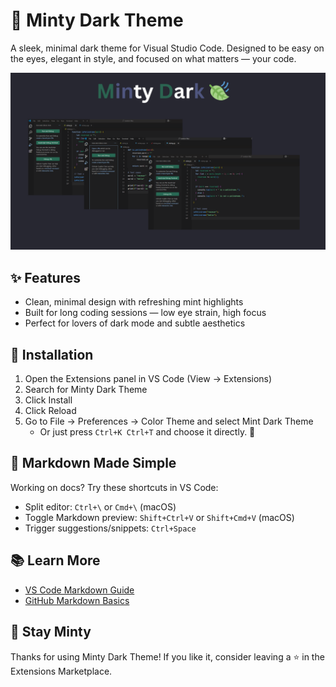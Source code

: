 # 🌿 Minty Dark Theme

A sleek, minimal dark theme for Visual Studio Code.
Designed to be easy on the eyes, elegant in style, and focused on what matters — your code.

![minty](https://github.com/shanukavinda/Minty/blob/master/images/simplemint.png?raw=true
)

## ✨ Features

- Clean, minimal design with refreshing mint highlights
- Built for long coding sessions — low eye strain, high focus
- Perfect for lovers of dark mode and subtle aesthetics

## 🚀 Installation

1. Open the Extensions panel in VS Code (View → Extensions)
2. Search for Minty Dark Theme
3. Click Install
4. Click Reload
5. Go to File → Preferences → Color Theme and select Mint Dark Theme
   - Or just press `Ctrl+K Ctrl+T` and choose it directly. 💚

## 📝 Markdown Made Simple

Working on docs? Try these shortcuts in VS Code:

- Split editor: `Ctrl+\` or `Cmd+\` (macOS)
- Toggle Markdown preview: `Shift+Ctrl+V` or `Shift+Cmd+V` (macOS)
- Trigger suggestions/snippets: `Ctrl+Space`

## 📚 Learn More

- [VS Code Markdown Guide](https://code.visualstudio.com/docs/languages/markdown)
- [GitHub Markdown Basics](https://docs.github.com/en/get-started/writing-on-github/getting-started-with-writing-and-formatting-on-github/basic-writing-and-formatting-syntax)

## 💚 Stay Minty

Thanks for using Minty Dark Theme!
If you like it, consider leaving a ⭐️ in the Extensions Marketplace.
